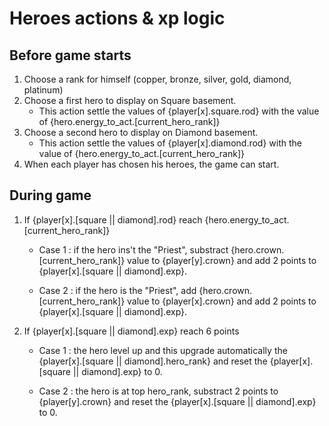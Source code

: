 # Heroes actions & xp logic

## Before game starts

1) Choose a rank for himself (copper, bronze, silver, gold, diamond, platinum)
2) Choose a first hero to display on Square basement.
    - This action settle the values of {player[x].square.rod} with the value of {hero.energy_to_act.[current_hero_rank]}
3) Choose a second hero to display on Diamond basement.
    - This action settle the values of {player[x].diamond.rod} with the value of {hero.energy_to_act.[current_hero_rank]}
4) When each player has chosen his heroes, the game can start.

## During game

1) If {player[x].[square || diamond].rod} reach {hero.energy_to_act.[current_hero_rank]}

    - Case 1 : if the hero ins't the "Priest", substract {hero.crown.[current_hero_rank]} value to {player[y].crown} and add 2 points to {player[x].[square || diamond].exp}.

    - Case 2 : if the hero is the "Priest", add {hero.crown.[current_hero_rank]} value to {player[x].crown} and add 2 points to {player[x].[square || diamond].exp}.

2) If {player[x].[square || diamond].exp} reach 6 points

    - Case 1 : the hero level up and this upgrade automatically the {player[x].[square || diamond].hero_rank} and reset the {player[x].[square || diamond].exp} to 0.

    - Case 2 : the hero is at top hero_rank, substract 2 points to {player[y].crown} and reset the {player[x].[square || diamond].exp} to 0.


